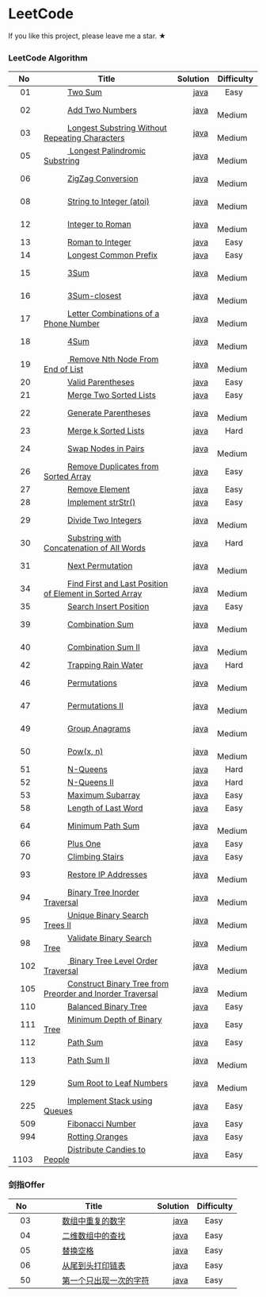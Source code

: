 LeetCode
========
If you like this project, please leave me a star. ★
### LeetCode Algorithm　

| No | Title | Solution | Difficulty |
|---| ----- | -------- | ---------- |
|　01 |　　　[Two Sum](https://leetcode.com/problems/two-sum/) | 　　[java](algorithms/hashmap/Leetcode01.java)|　Easy |
|　02 |　　　[Add Two Numbers](https://leetcode.com/problems/add-two-numbers/) | 　　[java](algorithms/linkedlist/Leetcode02.java)|　Medium |
|　03 |　　　[Longest Substring Without Repeating Characters](https://leetcode.com/problems/longest-substring-without-repeating-characters/) | 　　[java](algorithms/hashmap/Leetcode03.java)|　Medium |
|　05 |　　　[ Longest Palindromic Substring](https://leetcode.com/problems/longest-palindromic-substring/) | 　　[java](algorithms/dp/Leetcode05.java)|　Medium |
|　06 |　　　[ZigZag Conversion](https://leetcode.com/problems/zigzag-conversion/) | 　　[java](algorithms/string/Leetcode06.java)|　Medium |
|　08 |　　　[String to Integer (atoi)](https://leetcode.com/problems/string-to-integer-atoi/) | 　　[java](algorithms/string/Leetcode08.java)|　Medium |
|　12 |　　　[Integer to Roman](https://leetcode.com/problems/integer-to-roman/) | 　　[java](algorithms/string/Leetcode12.java)|　Medium |
|　13 |　　　[Roman to Integer](https://leetcode.com/problems/roman-to-integer/) | 　　[java](algorithms/string/Leetcode13.java)|　Easy |
|　14 |　　　[Longest Common Prefix](https://leetcode.com/problems/longest-common-prefix/) | 　　[java](algorithms/string/Leetcode14.java)|　Easy |
|　15 |　　　[3Sum](https://leetcode.com/problems/3sum/) | 　　[java](algorithms/array/Leetcode15.java)|　Medium |
|　16 |　　　[3Sum-closest](https://leetcode.com/problems/3sum-closest/) | 　　[java](algorithms/array/Leetcode16.java)|　Medium |
|　17 |　　　[Letter Combinations of a Phone Number](https://leetcode.com/problems/letter-combinations-of-a-phone-number/) | 　　[java](algorithms/dfs/Leetcode1７.java)|　Medium |
|　18 |　　　[4Sum](https://leetcode.com/problems/4sum/) | 　　[java](algorithms/array/Leetcode18.java)|　Medium |
|　19 |　　　[ Remove Nth Node From End of List](https://leetcode.com/problems/remove-nth-node-from-end-of-list/) | 　　[java](algorithms/linkedlist/Leetcode19.java)|　Medium |
|　20 |　　　[Valid Parentheses](https://leetcode.com/problems/valid-parentheses/) | 　　[java](algorithms/stack/Leetcode20.java)|　Easy |
|　21 |　　　[Merge Two Sorted Lists](https://leetcode.com/problems/merge-two-sorted-lists/) | 　　[java](algorithms/linkedlist/Leetcode21.java)|　Easy |
|　22 |　　　[Generate Parentheses](https://leetcode.com/problems/generate-parentheses/) | 　　[java](algorithms/backtracking/Leetcode22.java)|　Medium |
|　23 |　　　[Merge k Sorted Lists](https://leetcode.com/problems/merge-k-sorted-lists/) | 　　[java](algorithms/linkedlist/Leetcode23.java)|　Hard |
|　24 |　　　[Swap Nodes in Pairs](https://leetcode.com/problems/swap-nodes-in-pairs/) | 　　[java](algorithms/linkedlist/Leetcode24.java)|　Medium |
|　26 |　　　[Remove Duplicates from Sorted Array](https://leetcode.com/problems/remove-duplicates-from-sorted-array/) | 　　[java](algorithms/array/Leetcode26.java)|　Easy |
|　27 |　　　[Remove Element](https://leetcode.com/problems/remove-element/) | 　　[java](algorithms/array/Leetcode27.java)|　Easy |
|　28 |　　　[Implement strStr()](https://leetcode.com/problems/implement-strstr/) | 　　[java](algorithms/string/Leetcode28.java)|　Easy |
|　29 |　　　[Divide Two Integers](https://leetcode.com/problems/divide-two-integers/) | 　　[java](algorithms/math/Leetcode29.java)|　Medium |
|　30 |　　　[Substring with Concatenation of All Words](https://leetcode.com/problems/substring-with-concatenation-of-all-words/) | 　　[java](algorithms/hashmap/Leetcode30.java)|　Hard |
|　31 |　　　[Next Permutation](https://leetcode.com/problems/next-permutation/) | 　　[java](algorithms/array/Leetcode31.java)|　Medium |
|　34 |　　　[Find First and Last Position of Element in Sorted Array](https://leetcode.com/problems/find-first-and-last-position-of-element-in-sorted-array/) | 　　[java](algorithms/binarysearch/Leetcode34.java)|　Medium |
|　35 |　　　[Search Insert Position](https://leetcode.com/problems/search-insert-position/) | 　　[java](algorithms/binarysearch/Leetcode35.java)|　Easy |
|　39 |　　　[Combination Sum](https://leetcode.com/problems/combination-sum/) | 　　[java](algorithms/backtracking/Leetcode39.java)|　Medium |
|　40 |　　　[Combination Sum II](https://leetcode.com/problems/combination-sum-ii/) | 　　[java](algorithms/backtracking/Leetcode40.java)|　Medium |
|　42 |　　　[Trapping Rain Water](https://leetcode.com/problems/trapping-rain-water/) | 　　[java](algorithms/doublepointer/Leetcode42.java)|　Hard |
|　46 |　　　[Permutations](https://leetcode.com/problems/permutations/) | 　　[java](algorithms/backtracking/Leetcode46.java)|　Medium |
|　47 |　　　[Permutations II](https://leetcode.com/problems/permutations-ii/) | 　　[java](algorithms/backtracking/Leetcode47.java)|　Medium |
|　49 |　　　[Group Anagrams](https://leetcode.com/problems/group-anagrams/) | 　　[java](algorithms/hashmap/Leetcode49.java)|　Medium |
|　50 |　　　[Pow(x, n)](https://leetcode.com/problems/powx-n/) | 　　[java](algorithms/math/Leetcode50.java)|　Medium |
|　51 |　　　[N-Queens](https://leetcode.com/problems/n-queens/) | 　　[java](algorithms/backtracking/Leetcode51.java)|　Hard |
|　52 |　　　[N-Queens II](https://leetcode.com/problems/n-queens-ii/) | 　　[java](algorithms/backtracking/Leetcode52.java)|　Hard |
|　53 |　　　[Maximum Subarray](https://leetcode.com/problems/maximum-subarray/) | 　　[java](algorithms/dp/Leetcode53.java)|　Easy |
|　58 |　　　[Length of Last Word](https://leetcode.com/problems/length-of-last-word/) | 　　[java](algorithms/string/Leetcode58.java)|　Easy |
|　64 |　　　[Minimum Path Sum](https://leetcode.com/problems/minimum-path-sum/) | 　　[java](algorithms/dp/Leetcode64.java)|　Medium |
|　66 |　　　[Plus One](https://leetcode.com/problems/plus-one/) | 　　[java](algorithms/array/Leetcode66.java)|　Easy |
|　70 |　　　[Climbing Stairs](https://leetcode.com/problems/climbing-stairs/) | 　　[java](algorithms/dp/Leetcode70.java)|　Easy |
|　93 |　　　[Restore IP Addresses](https://leetcode.com/problems/restore-ip-addresses/) | 　　[java](algorithms/backtracking/Leetcode93.java)|　Medium |
|　94 |　　　[Binary Tree Inorder Traversal](https://leetcode.com/problems/binary-tree-inorder-traversal/) | 　　[java](algorithms/tree/Leetcode94.java)|　Medium |
|　95 |　　　[Unique Binary Search Trees II](https://leetcode.com/problems/unique-binary-search-trees-ii/) | 　　[java](algorithms/tree/Leetcode95.java)|　Medium |
|　98 |　　　[Validate Binary Search Tree](https://leetcode.com/problems/validate-binary-search-tree/) | 　　[java](algorithms/tree/Leetcode98.java)|　Medium |
|　102 |　　　[ Binary Tree Level Order Traversal](https://leetcode.com/problems/binary-tree-level-order-traversal/) | 　　[java](algorithms/tree/Leetcode102.java)|　Medium |
|　105 |　　　[Construct Binary Tree from Preorder and Inorder Traversal](https://leetcode.com/problems/construct-binary-tree-from-preorder-and-inorder-traversal/) | 　　[java](algorithms/tree/Leetcode105.java)|　Medium |
|　110 |　　　[Balanced Binary Tree](https://leetcode.com/problems/balanced-binary-tree/) | 　　[java](algorithms/dfs/Leetcode110.java)|　Easy |
|　111 |　　　[Minimum Depth of Binary Tree](https://leetcode.com/problems/minimum-depth-of-binary-tree/) | 　　[java](algorithms/dfs/Leetcode111.java)|　Easy |
|　112 |　　　[Path Sum](https://leetcode.com/problems/path-sum/) | 　　[java](algorithms/tree/Leetcode112.java)|　Easy |
|　113 |　　　[Path Sum II](https://leetcode.com/problems/path-sum-ii/) | 　　[java](algorithms/tree/Leetcode113.java)|　Medium |
|　129 |　　　[Sum Root to Leaf Numbers](https://leetcode.com/problems/sum-root-to-leaf-numbers/) | 　　[java](algorithms/dfs/Leetcode129.java)|　Medium |   
|　225 |　　　[Implement Stack using Queues](https://leetcode.com/problems/implement-stack-using-queues/) | 　　[java](algorithms/stack/Leetcode225.java)|　Easy | 
|　509 |　　　[Fibonacci Number](https://leetcode.com/problems/fibonacci-number/) | 　　[java](algorithms/dp/Leetcode509.java)|　Easy |
|　994 |　　　[Rotting Oranges](https://leetcode.com/problems/rotting-oranges/) | 　　[java](algorithms/bfs/Leetcode994.java)|　Easy | 
|　1103 |　　　[Distribute Candies to People](https://leetcode.com/problems/distribute-candies-to-people/) | 　　[java](algorithms/math/Leetcode1103.java)|　Easy |
### 剑指Offer
| No | Title | Solution | Difficulty |
|---| ----- | -------- | ---------- |
|　03 |　　　[数组中重复的数字](https://leetcode-cn.com/problems/shu-zu-zhong-zhong-fu-de-shu-zi-lcof/) | 　　[java](algorithms/swordmeansoffer/SMO03.java)|　Easy |
|　04 |　　　[二维数组中的查找](https://leetcode-cn.com/problems/er-wei-shu-zu-zhong-de-cha-zhao-lcof/) | 　　[java](algorithms/swordmeansoffer/SMO04.java)|　Easy |
|　05 |　　　[替换空格](https://leetcode-cn.com/problems/ti-huan-kong-ge-lcof/) | 　　[java](algorithms/swordmeansoffer/SMO05.java)|　Easy |
|　06 |　　　[从尾到头打印链表](https://leetcode-cn.com/problems/cong-wei-dao-tou-da-yin-lian-biao-lcof/) | 　　[java](algorithms/swordmeansoffer/SMO06.java)|　Easy |
|　50 |　　　[第一个只出现一次的字符](https://leetcode-cn.com/problems/di-yi-ge-zhi-chu-xian-yi-ci-de-zi-fu-lcof/) | 　　[java](algorithms/swordmeansoffer/SMO50.java)|　Easy |